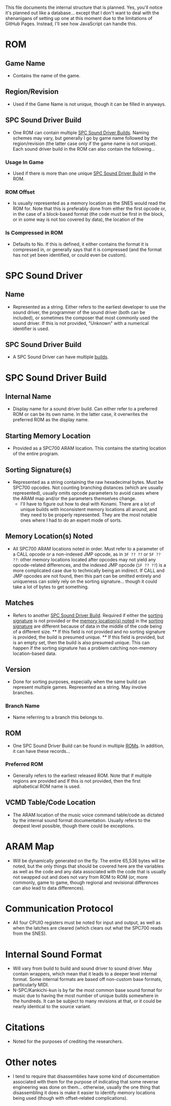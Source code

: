 This file documents the internal structure that is planned. Yes, you'll notice it's planned out like a database... except that I don't want to deal with the shenanigans of setting up one at this moment due to the limitations of GitHub Pages. Instead, I'll see how JavaScript can handle this.

# ROM
## Game Name
* Contains the name of the game.

## Region/Revision
* Used if the Game Name is not unique, though it can be filled in anyways.

## SPC Sound Driver Build
* One ROM can contain multiple [SPC Sound Driver Builds](#spc-sound-driver-build-2). Naming schemes may vary, but generally I go by game name followed by the region/revision (the latter case only if the game name is not unique). Each sound driver build in the ROM can also contain the following...

### Usage In Game
* Used if there is more than one unique [SPC Sound Driver Build](#spc-sound-driver-build-2) in the ROM.

### ROM Offset
* Is usually represented as a memory location as the SNES would read the ROM for. Note that this is preferably done from either the first opcode or, in the case of a block-based format (the code must be first in the block, or in some way is not too covered by data), the location of the 

### Is Compressed in ROM
* Defaults to No. If this is defined, it either contains the format it is compressed in, or generally says that it is compressed (and the format has not yet been identified, or could even be custom).

# SPC Sound Driver
## Name
* Represented as a string. Either refers to the earliest developer to use the sound driver, the programmer of the sound driver (both can be included), or sometimes the composer that most commonly used the sound driver. If this is not provided, "Unknown" with a numerical identifier is used.

## SPC Sound Driver Build
* A SPC Sound Driver can have multiple [builds](#spc-sound-driver-build-2).

# SPC Sound Driver Build

## Internal Name
* Display name for a sound driver build. Can either refer to a preferred ROM or can be its own name. In the latter case, it overwrites the preferred ROM as the display name.

## Starting Memory Location
* Provided as a SPC700 ARAM location. This contains the starting location of the entire program.

## Sorting Signature(s)
* Represented as a string containing the raw hexadecimal bytes. Must be SPC700 opcodes. Not counting branching distances (which are usually represented), usually omits opcode parameters to avoid cases where the ARAM map and/or the parameters themselves change.
  * I'll have to figure out how to deal with Konami. There are a lot of unique builds with inconsistent memory locations all around, and they need to be properly represented. They are the most notable ones where I had to do an expert mode of sorts.

## Memory Location(s) Noted
* All SPC700 ARAM locations noted in order. Must refer to a parameter of a CALL opcode or a non-indexed JMP opcode, as in `3F ?? ??` or `5F ?? ??`: other memory locations located after opcodes may not yield any opcode-related differences, and the indexed JMP opcode (`1F ?? ??`) is a more complicated case due to technically being an indirect. If CALL and JMP opcodes are not found, then this part can be omitted entirely and uniqueness can solely rely on the sorting signature... though it could take a lot of bytes to get something.

## Matches
* Refers to another [SPC Sound Driver Build](#spc-sound-driver-build-2). Required if either the [sorting signature](#sorting-signatures) is not provided or the [memory location(s) noted](#memory-locations-noted) in the [sorting signature](#sorting-signatures) are different because of data in the middle of the code being of a different size.
** If this field is not provided and no sorting signature is provided, the build is presumed unique.
** If this field is provided, but is an empty set, then the build is also presumed unique. This can happen if the sorting signature has a problem catching non-memory location-based data.

## Version
* Done for sorting purposes, especially when the same build can represent multiple games. Represented as a string. May involve branches.

### Branch Name
* Name referring to a branch this belongs to.

## ROM
* One SPC Sound Driver Build can be found in multiple [ROMs](#rom). In addition, it can have these records...

### Preferred ROM
* Generally refers to the earliest released ROM. Note that if multiple regions are provided and  If this is not provided, then the first alphabetical ROM name is used.

## VCMD Table/Code Location
* The ARAM location of the music voice command table/code as dictated by the internal sound format documentation. Usually refers to the deepest level possible, though there could be exceptions.

# ARAM Map
* Will be dynamically generated on the fly. The entire 65,536 bytes will be noted, but the only things that should be covered here are the variables as well as the code and any data associated with the code that is usually not swapped out and does not vary from ROM to ROM (or, more commonly, game to game, though regional and revisional differences can also lead to data differences).

# Communication Protocol
* All four CPUIO registers must be noted for input and output, as well as when the latches are cleared (which clears out what the SPC700 reads from the SNES).

# Internal Sound Format
* Will vary from build to build and sound driver to sound driver. May contain wrappers, which mean that it leads to a deeper level internal format. Some internal formats are based off non-custom base formats, particularly MIDI.
* N-SPC/Kankichi-kun is by far the most common base sound format for music due to having the most number of unique builds somewhere in the hundreds. It can be subject to many revisions at that, or it could be nearly identical to the source variant.

# Citations
* Noted for the purposes of crediting the researchers.

# Other notes
* I tend to require that disassemblies have some kind of documentation associated with them for the purpose of indicating that some reverse engineering was done on them... otherwise, usually the one thing that disassembling it does is make it easier to identify memory locations being used (though with offset-related complications).